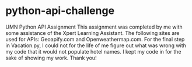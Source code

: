 # python-api-challenge
UMN Python API Assignment
This assignment was completed by me with some assistance of the Xpert Learning Assistant. The following sites are used for APIs: Geoapify.com and Openweathermap.com. For the final step in Vacation.py, I could not for the life of me figure out what was wrong with my code that it would not populate hotel names. I kept my code in for the sake of showing my work. Thank you!

